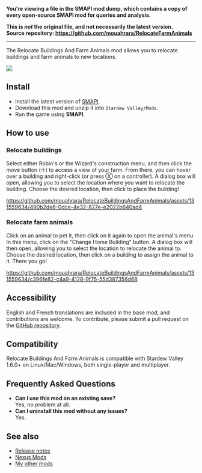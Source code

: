**You're viewing a file in the SMAPI mod dump, which contains a copy of every open-source SMAPI mod
for queries and analysis.**

**This is _not_ the original file, and not necessarily the latest version.**  
**Source repository: https://github.com/mouahrara/RelocateFarmAnimals**

----

The Relocate Buildings And Farm Animals mod allows you to relocate buildings and farm animals to new locations.

![](https://raw.githubusercontent.com/wiki/mouahrara/RelocateBuildingsAndFarmAnimals/images/main.jpg)

## Install
- Install the latest version of [SMAPI](https://smapi.io).
- Download this mod and unzip it into `Stardew Valley/Mods`.
- Run the game using **SMAPI**.

## How to use

### Relocate buildings
Select either Robin's or the Wizard's construction menu, and then click the move button (☩) to access a view of your farm. From there, you can hover over a building and right-click (or press Ⓧ on a controller). A dialog box will open, allowing you to select the location where you want to relocate the building. Choose the desired location, then click to place the building!

https://github.com/mouahrara/RelocateBuildingsAndFarmAnimals/assets/131559634/490b2de6-0dce-4e32-827e-e2022b640ad4

### Relocate farm animals
Click on an animal to pet it, then click on it again to open the animal's menu. In this menu, click on the "Change Home Building" button. A dialog box will then open, allowing you to select the location to relocate the animal to. Choose the desired location, then click on a building to assign the animal to it. There you go!

https://github.com/mouahrara/RelocateBuildingsAndFarmAnimals/assets/131559634/c396fe82-c4a9-4128-9f75-55d387356d68

## Accessibility
English and French translations are included in the base mod, and contributions are welcome. To contribute, please submit a pull request on the [GitHub repository](https://github.com/mouahrara/RelocateBuildingsAndFarmAnimals/pulls).

## Compatibility
Relocate Buildings And Farm Animals is compatible with Stardew Valley 1.6.0+ on Linux/Mac/Windows, both single-player and multiplayer.

## Frequently Asked Questions
- **Can I use this mod on an existing save?**\
Yes, no problem at all.
- **Can I uninstall this mod without any issues?**\
Yes.

## See also
- [Release notes](https://github.com/mouahrara/RelocateBuildingsAndFarmAnimals/releases)
- [Nexus Mods](https://www.nexusmods.com/stardewvalley/mods/20606)
- [My other mods](https://www.nexusmods.com/stardewvalley/users/190812873?tab=user+files)
